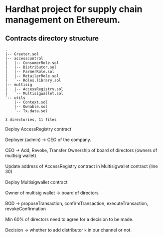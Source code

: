 # Hardhat project for supply chain management on Ethereum. 

## Contracts directory structure
```
.
|-- Greeter.sol
|-- accesscontrol
|   |-- ConsumerRole.sol
|   |-- Distributor.sol
|   |-- FarmerRole.sol
|   |-- RetailerRole.sol
|   `-- Roles.library.sol
|-- multisig
|   |-- AccessRegistry.sol
|   `-- Multisigwallet.sol
`-- utils
    |-- Context.sol
    |-- Ownable.sol
    `-- Tx.data.sol

3 directories, 11 files

```

Deploy AccessRegistry contract <br></br>
Deployer (admin) -> CEO of the company.<br></br>
CEO -> Add, Revoke, Transfer Ownership of board of directors (owners of multisig wallet) <br></br>
Update address of AccessRegistry contract in Multisigwallet contract (line 30) <br></br>
Deploy Multisigwallet contract <br></br>
Owner of multisig wallet -> board of directors <br></br>
BOD -> proposeTransaction, confirmTransaction, executeTransaction, revokeConfirmation<br></br>
Min 60% of directors need to agree for a decision to be made.<br></br>
Decision -> whether to add distributor `k` in our channel or not. <br></br>
